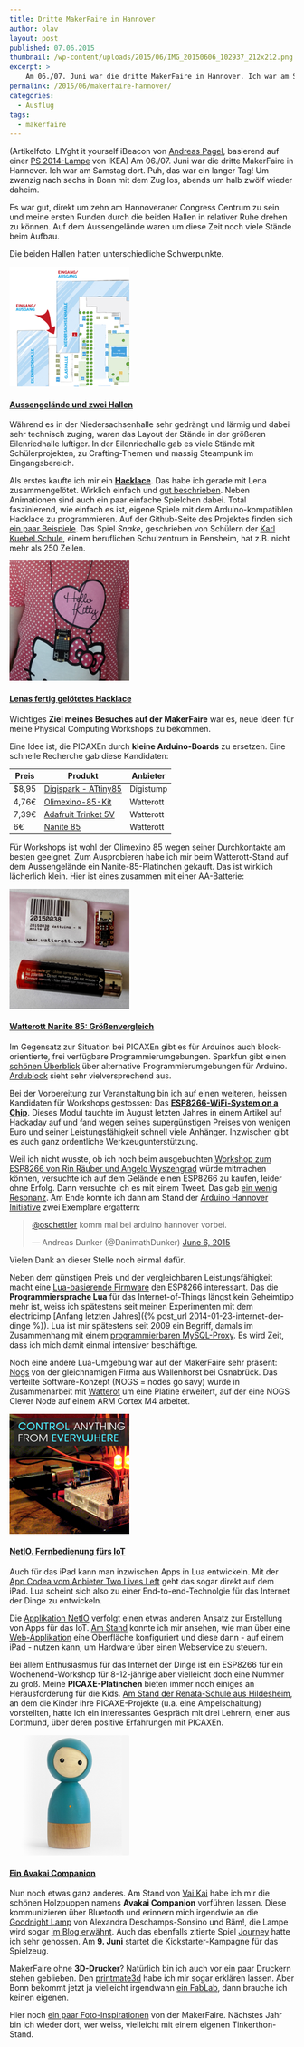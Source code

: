 ```yaml
---
title: Dritte MakerFaire in Hannover
author: olav
layout: post
published: 07.06.2015
thumbnail: /wp-content/uploads/2015/06/IMG_20150606_102937_212x212.png
excerpt: >
    Am 06./07. Juni war die dritte MakerFaire in Hannover. Ich war am Samstag dort und habe viele Eindrücke mitgebracht. Themen meines Ausflugs waren kleine Arduinos, ESP8266-WiFi-Boards, Physical Computing und IoT für Kinder und wie schaffe ich es, mit diesen Themen meine Familie zu ernähren.
permalink: /2015/06/makerfaire-hannover/
categories:
  - Ausflug
tags:
  - makerfaire
---
```

(Artikelfoto: LIYght it yourself iBeacon von [Andreas Pagel](http://lightityourself.de), basierend auf einer [PS 2014-Lampe](http://www.ikea.com/de/de/catalog/products/40251119/) von IKEA) Am 06./07. Juni war die dritte MakerFaire in Hannover. Ich war am Samstag dort. Puh, das war ein langer Tag! Um zwanzig nach sechs in Bonn mit dem Zug los, abends um halb zwölf wieder daheim.

Es war gut, direkt um zehn am Hannoveraner Congress Centrum zu sein und meine ersten Runden durch die beiden Hallen in relativer Ruhe drehen zu können. Auf dem Aussengelände waren um diese Zeit noch viele Stände beim Aufbau.

Die beiden Hallen hatten unterschiedliche Schwerpunkte.

<div class="thumbnail pull-left">
    <a data-lity href="/wp-content/uploads/2015/06/gelaendeplan.jpg">
        <img src="/wp-content/uploads/2015/06/gelaende_square_212x212.png">
        <h4 class="small">Aussengelände und zwei Hallen</h4>
    </a>
</div>

Während es in der Niedersachsenhalle sehr gedrängt und lärmig und dabei sehr technisch zuging, waren das Layout der Stände in der größeren Eilenriedhalle luftiger. In der Eilenriedhalle gab es viele Stände mit Schülerprojekten, zu Crafting-Themen und massig Steampunk im Eingangsbereich.

Als erstes kaufte ich mir ein [**Hacklace**](http://makerfairehannover.com/2015/05/meet-the-makers-hacklace2-a-hackable-necklace/). Das habe ich gerade mit Lena zusammengelötet. Wirklich einfach und [gut beschrieben](http://www.doku.fab4u.de/de/kits/hacklace/start). Neben Animationen sind auch ein paar einfache Spielchen dabei. Total faszinierend, wie einfach es ist, eigene Spiele mit dem Arduino-kompatiblen Hacklace zu programmieren. Auf der Github-Seite des Projektes finden sich [ein paar Beispiele](https://github.com/fab4U/Hacklace2/blob/master/Hacklace_Games/). Das Spiel *Snake*, geschrieben von Schülern der [Karl Kuebel Schule](http://www.karlkuebelschule.de/), einem beruflichen Schulzentrum in Bensheim, hat z.B. nicht mehr als 250 Zeilen.

<div class="thumbnail pull-right">
    <a data-lity href="/wp-content/uploads/2015/06/IMG_20150607_115707.jpg">
        <img src="/wp-content/uploads/2015/06/lena_hacklace_212x212.png">
        <h4 class="small">Lenas fertig gelötetes Hacklace</h4>
    </a>
</div>

Wichtiges **Ziel meines Besuches auf der MakerFaire** war es, neue Ideen für meine Physical Computing Workshops zu bekommen.

Eine Idee ist, die PICAXEn durch **kleine Arduino-Boards** zu ersetzen. Eine schnelle Recherche gab diese Kandidaten:

<table class="table table-striped table-condensed" style="width:auto">
  <thead>
    <tr>
      <th>Preis</th>
      <th>Produkt</th>
      <th>Anbieter</th>
    </tr>
  </thead>
  <tbody>
    <tr>
      <td>$8,95</td>
      <td><a href="http://digistump.com/products/1">Digispark - ATtiny85</a></td>
      <td>Digistump</td>
    </tr>
    <tr>
      <td>4,76€</td>
      <td><a href="http://www.watterott.com/de/OLIMEXINO-85-KIT">Olimexino-85-Kit</a></td>
      <td>Watterott</td>
    </tr>
    <tr>
      <td>7,39€</td>
      <td><a href="http://www.watterott.com/de/Adafruit-Trinket-Mini-Microcontroller-5V-Logic">Adafruit Trinket 5V</a></td>
      <td>Watterott</td>
    </tr>
    <tr>
      <td>6€</td>
      <td><a href="http://www.watterott.com/de/Wattuino-Nanite85">Nanite 85</a></td>
      <td>Watterott</td>
    </tr>
  </tbody>
</table>

Für Workshops ist wohl der Olimexino 85 wegen seiner Durchkontakte am besten geeignet. Zum Ausprobieren habe ich mir beim Watterott-Stand auf dem Aussengelände ein Nanite-85-Platinchen gekauft. Das ist wirklich lächerlich klein. Hier ist eines zusammen mit einer AA-Batterie:

<div class="thumbnail pull-left">
    <a data-lity href="/wp-content/uploads/2015/06/IMG_20150607_144737.jpg">
        <img src="/wp-content/uploads/2015/06/IMG_20150607_144737_212x212.png">
        <h4 class="small">Watterott Nanite 85: Größenvergleich</h4>
    </a>
</div>

Im Gegensatz zur Situation bei PICAXEn gibt es für Arduinos auch block-orientierte, frei verfügbare Programmierumgebungen. Sparkfun gibt einen [schönen Überblick](https://learn.sparkfun.com/tutorials/alternative-arduino-interfaces) über alternative Programmierumgebungen für Arduino. [Ardublock](http://blog.ardublock.com/) sieht sehr vielversprechend aus.

Bei der Vorbereitung zur Veranstaltung bin ich auf einen weiteren, heissen Kandidaten für Workshops gestossen: Das [**ESP8266-WiFi-System on a Chip**](http://www.mikrocontroller.net/articles/ESP8266). Dieses Modul tauchte im August letzten Jahres in einem Artikel auf Hackaday auf und fand wegen seines supergünstigen Preises von wenigen Euro und seiner Leistungsfähigkeit schnell viele Anhänger. Inzwischen gibt es auch ganz ordentliche Werkzeugunterstützung.

Weil ich nicht wusste, ob ich noch beim ausgebuchten [Workshop zum ESP8266 von Rin Räuber und Angelo Wyszengrad](http://makerfairehannover.com/ueber/workshops/#ESP8266) würde mitmachen können, versuchte ich auf dem Gelände einen ESP8266 zu kaufen, leider ohne Erfolg. Dann versuchte ich es mit einem Tweet. Das gab [ein wenig Resonanz](https://twitter.com/oschettler/status/607180906021986305). Am Ende konnte ich dann am Stand der [Arduino Hannover Initiative](http://arduino-hannover.de/) zwei Exemplare ergattern:

<blockquote class="twitter-tweet" lang="en"><p lang="de" dir="ltr"><a href="https://twitter.com/oschettler">@oschettler</a> komm mal bei arduino hannover vorbei.</p>&mdash; Andreas Dunker (@DanimathDunker) <a href="https://twitter.com/DanimathDunker/status/607181724028661760">June 6, 2015</a></blockquote>
<script async src="//platform.twitter.com/widgets.js" charset="utf-8"></script>

Vielen Dank an dieser Stelle noch einmal dafür.

Neben dem günstigen Preis und der vergleichbaren Leistungsfähigkeit macht eine [Lua-basierende Firmware](http://nodemcu.com/index_en.html) den ESP8266 interessant. Das die **Programmiersprache Lua** für das Internet-of-Things längst kein Geheimtipp mehr ist, weiss ich spätestens seit meinen Experimenten mit dem electricimp [Anfang letzten Jahres]({% post_url 2014-01-23-internet-der-dinge %}). Lua ist mir spätestens seit 2009 ein Begriff, damals im Zusammenhang mit einem [programmierbaren MySQL-Proxy](https://olav.net/node/2829). Es wird Zeit, dass ich mich damit einmal intensiver beschäftige.

Noch eine andere Lua-Umgebung war auf der MakerFaire sehr präsent: [Nogs](http://nogs.cc) von der gleichnamigen Firma aus Wallenhorst bei Osnabrück. Das verteilte Software-Konzept (NOGS = nodes go savy) wurde in Zusammenarbeit mit [Watterot](https://plus.google.com/+watterott/posts/V5eB15NUEK7) um eine Platine erweitert, auf der eine NOGS Clever Node auf einem ARM Cortex M4 arbeitet.

<div class="thumbnail pull-right">
    <a data-lity href="/wp-content/uploads/2015/06/netio.png">
        <img src="/wp-content/uploads/2015/06/netio_212x212.png">
        <h4 class="small">NetIO. Fernbedienung fürs IoT</h4>
    </a>
</div>

Auch für das iPad kann man inzwischen Apps in Lua entwickeln. Mit der [App Codea vom Anbieter Two Lives Left](https://itunes.apple.com/us/app/codify/id439571171?ls=1&mt=8) geht das sogar direkt auf dem iPad. Lua scheint sich also zu einer End-to-end-Technolgie für das Internet der Dinge zu entwickeln.

Die [Applikation NetIO](https://itunes.apple.com/app/apple-store/id464924297?mt=8&ls=1) verfolgt einen etwas anderen Ansatz zur Erstellung von Apps für das IoT. [Am Stand](http://makerfairehannover.com/2015/05/meet-the-makers-netio-app-2/) konnte ich mir ansehen, wie man über eine [Web-Applikation](http://netioapp.com/editor) eine Oberfläche konfiguriert und diese dann - auf einem iPad - nutzen kann, um Hardware über einen Webservice zu steuern.

Bei allem Enthusiasmus für das Internet der Dinge ist ein ESP8266 für ein Wochenend-Workshop für 8-12-jährige aber vielleicht doch eine Nummer zu groß. Meine **PICAXE-Platinchen** bieten immer noch einiges an Herausforderung für die Kids. [Am Stand der Renata-Schule aus Hildesheim](http://makerfairehannover.com/2015/05/meet-the-makers-mikrocontroller-programmieren-fuer-kinder/), an dem die Kinder ihre PICAXE-Projekte (u.a. eine Ampelschaltung) vorstellten, hatte ich ein interessantes Gespräch mit drei Lehrern, einer aus Dortmund, über deren positive Erfahrungen mit PICAXEn.

<div class="thumbnail pull-left">
    <a data-lity href="/wp-content/uploads/2015/06/vaikai.png">
        <img src="/wp-content/uploads/2015/06/vaikai_212x212.png">
        <h4 class="small">Ein Avakai Companion</h4>
    </a>
</div>

Nun noch etwas ganz anderes. Am Stand von [Vai Kai](http://vaikai.com) habe ich mir die schönen Holzpuppen namens **Avakai Companion** vorführen lassen. Diese kommunizieren über Bluetooth und erinnern mich irgendwie an die [Goodnight Lamp](http://goodnightlamp.com/) von Alexandra Deschamps-Sonsino und Bäm!, die Lampe wird sogar [im Blog erwähnt](http://blog.vaikai.com/). Auch das ebenfalls zitierte Spiel [Journey](http://en.wikipedia.org/wiki/Journey_%282012_video_game%29) hatte ich sehr genossen. Am **9. Juni** startet die Kickstarter-Kampagne für das Spielzeug.

MakerFaire ohne **3D-Drucker**? Natürlich bin ich auch vor ein paar Druckern stehen geblieben. Den [printmate3d](http://printmate3d.com) habe ich mir sogar erklären lassen. Aber Bonn bekommt jetzt ja vielleicht irgendwann [ein FabLab](https://twitter.com/sascha_foerster/status/607094867265769472), dann brauche ich keinen eigenen.

Hier noch [ein paar Foto-Inspirationen](https://goo.gl/photos/Dd65hvZmwNwqPqhL8) von der MakerFaire. Nächstes Jahr bin ich wieder dort, wer weiss, vielleicht mit einem eigenen Tinkerthon-Stand.
